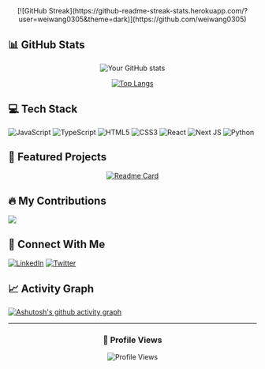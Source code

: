 <div align="center">  
[![GitHub Streak](https://github-readme-streak-stats.herokuapp.com/?user=weiwang0305&theme=dark)](https://github.com/weiwang0305)
</div>

## 📊 GitHub Stats

<div align="center">
  
![Your GitHub stats](https://github-readme-stats.vercel.app/api?username=weiwang0305&show_icons=true&theme=dark)

[![Top Langs](https://github-readme-stats.vercel.app/api/top-langs/?username=weiwang0305)](https://github.com/weiwang0305/github-readme-stats)

</div>

## 💻 Tech Stack

![JavaScript](https://img.shields.io/badge/javascript-%23323330.svg?style=for-the-badge&logo=javascript&logoColor=%23F7DF1E)
![TypeScript](https://img.shields.io/badge/typescript-%23007ACC.svg?style=for-the-badge&logo=typescript&logoColor=white)
![HTML5](https://img.shields.io/badge/html5-%23E34F26.svg?style=for-the-badge&logo=html5&logoColor=white)
![CSS3](https://img.shields.io/badge/css3-%231572B6.svg?style=for-the-badge&logo=css3&logoColor=white)
![React](https://img.shields.io/badge/react-%2320232a.svg?style=for-the-badge&logo=react&logoColor=%2361DAFB)
![Next JS](https://img.shields.io/badge/Next-black?style=for-the-badge&logo=next.js&logoColor=white)
![Python](https://img.shields.io/badge/python-3670A0?style=for-the-badge&logo=python&logoColor=ffdd54)

## 🌟 Featured Projects

<div align="center">
  
[![Readme Card](https://github-readme-stats.vercel.app/api/pin/?username=weiwang0305&repo=Golden-Coffee&theme=dark)](https://github.com/weiwang0305/)

</div>

## 🔥 My Contributions

![](./profile-3d-contrib/profile-night-rainbow.svg)

## 🤝 Connect With Me

[![LinkedIn](https://img.shields.io/badge/linkedin-%230077B5.svg?style=for-the-badge&logo=linkedin&logoColor=white)](https://linkedin.com/in/weiang0305)
[![Twitter](https://img.shields.io/badge/Twitter-%231DA1F2.svg?style=for-the-badge&logo=Twitter&logoColor=white)](https://twitter.com/YOUR_TWITTER)

## 📈 Activity Graph

[![Ashutosh's github activity graph](https://github-readme-activity-graph.vercel.app/graph?username=weiwang0305&theme=react-dark)](https://github.com/weiwang0305/github-readme-activity-graph)

---

<div align="center">
  
### 👀 Profile Views
  
![Profile Views](https://komarev.com/ghpvc/?username=weiwang0305&color=brightgreen)

</div>

